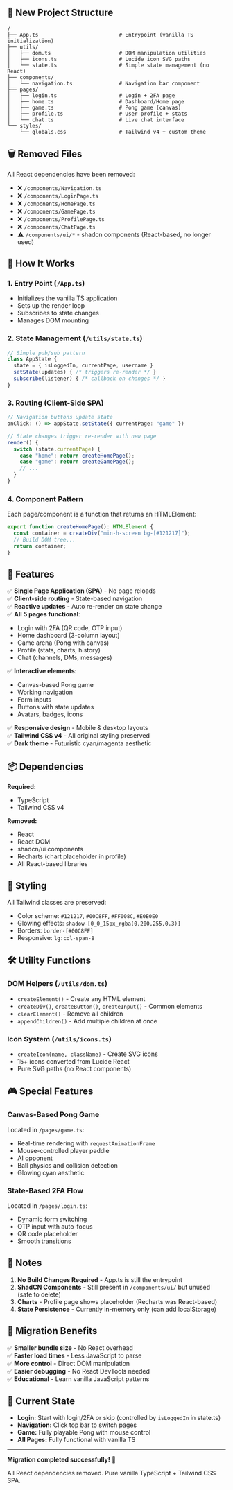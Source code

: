 ## 📁 New Project Structure

```
/
├── App.ts                          # Entrypoint (vanilla TS initialization)
├── utils/
│   ├── dom.ts                      # DOM manipulation utilities
│   ├── icons.ts                    # Lucide icon SVG paths
│   └── state.ts                    # Simple state management (no React)
├── components/
│   └── navigation.ts               # Navigation bar component
├── pages/
│   ├── login.ts                    # Login + 2FA page
│   ├── home.ts                     # Dashboard/Home page
│   ├── game.ts                     # Pong game (canvas)
│   ├── profile.ts                  # User profile + stats
│   └── chat.ts                     # Live chat interface
└── styles/
    └── globals.css                 # Tailwind v4 + custom theme
```

## 🗑️ Removed Files

All React dependencies have been removed:
- ❌ `/components/Navigation.ts`
- ❌ `/components/LoginPage.ts`
- ❌ `/components/HomePage.ts`
- ❌ `/components/GamePage.ts`
- ❌ `/components/ProfilePage.ts`
- ❌ `/components/ChatPage.ts`
- ⚠️ `/components/ui/*` - shadcn components (React-based, no longer used)

## 🎯 How It Works

### 1. Entry Point (`/App.ts`)
- Initializes the vanilla TS application
- Sets up the render loop
- Subscribes to state changes
- Manages DOM mounting

### 2. State Management (`/utils/state.ts`)
```typescript
// Simple pub/sub pattern
class AppState {
  state = { isLoggedIn, currentPage, username }
  setState(updates) { /* triggers re-render */ }
  subscribe(listener) { /* callback on changes */ }
}
```

### 3. Routing (Client-Side SPA)
```typescript
// Navigation buttons update state
onClick: () => appState.setState({ currentPage: "game" })

// State changes trigger re-render with new page
render() {
  switch (state.currentPage) {
    case "home": return createHomePage();
    case "game": return createGamePage();
    // ...
  }
}
```

### 4. Component Pattern
Each page/component is a function that returns an HTMLElement:
```typescript
export function createHomePage(): HTMLElement {
  const container = createDiv("min-h-screen bg-[#121217]");
  // Build DOM tree...
  return container;
}
```

## 🚀 Features

✅ **Single Page Application (SPA)** - No page reloads  
✅ **Client-side routing** - State-based navigation  
✅ **Reactive updates** - Auto re-render on state change  
✅ **All 5 pages functional**:
- Login with 2FA (QR code, OTP input)
- Home dashboard (3-column layout)
- Game arena (Pong with canvas)
- Profile (stats, charts, history)
- Chat (channels, DMs, messages)

✅ **Interactive elements**:
- Canvas-based Pong game
- Working navigation
- Form inputs
- Buttons with state updates
- Avatars, badges, icons

✅ **Responsive design** - Mobile & desktop layouts  
✅ **Tailwind CSS v4** - All original styling preserved  
✅ **Dark theme** - Futuristic cyan/magenta aesthetic  

## 📦 Dependencies

**Required:**
- TypeScript
- Tailwind CSS v4

**Removed:**
- React
- React DOM
- shadcn/ui components
- Recharts (chart placeholder in profile)
- All React-based libraries

## 🎨 Styling

All Tailwind classes are preserved:
- Color scheme: `#121217`, `#00C8FF`, `#FF008C`, `#E0E0E0`
- Glowing effects: `shadow-[0_0_15px_rgba(0,200,255,0.3)]`
- Borders: `border-[#00C8FF]`
- Responsive: `lg:col-span-8`

## 🛠️ Utility Functions

### DOM Helpers (`/utils/dom.ts`)
- `createElement()` - Create any HTML element
- `createDiv()`, `createButton()`, `createInput()` - Common elements
- `clearElement()` - Remove all children
- `appendChildren()` - Add multiple children at once

### Icon System (`/utils/icons.ts`)
- `createIcon(name, className)` - Create SVG icons
- 15+ icons converted from Lucide React
- Pure SVG paths (no React components)

## 🎮 Special Features

### Canvas-Based Pong Game
Located in `/pages/game.ts`:
- Real-time rendering with `requestAnimationFrame`
- Mouse-controlled player paddle
- AI opponent
- Ball physics and collision detection
- Glowing cyan aesthetic

### State-Based 2FA Flow
Located in `/pages/login.ts`:
- Dynamic form switching
- OTP input with auto-focus
- QR code placeholder
- Smooth transitions

## 📝 Notes

1. **No Build Changes Required** - App.ts is still the entrypoint
2. **ShadCN Components** - Still present in `/components/ui/` but unused (safe to delete)
3. **Charts** - Profile page shows placeholder (Recharts was React-based)
4. **State Persistence** - Currently in-memory only (can add localStorage)

## 🔄 Migration Benefits

✅ **Smaller bundle size** - No React overhead  
✅ **Faster load times** - Less JavaScript to parse  
✅ **More control** - Direct DOM manipulation  
✅ **Easier debugging** - No React DevTools needed  
✅ **Educational** - Learn vanilla JavaScript patterns  

## 🚦 Current State

- **Login:** Start with login/2FA or skip (controlled by `isLoggedIn` in state.ts)
- **Navigation:** Click top bar to switch pages
- **Game:** Fully playable Pong with mouse control
- **All Pages:** Fully functional with vanilla TS

---

**Migration completed successfully!** 🎉

All React dependencies removed. Pure vanilla TypeScript + Tailwind CSS SPA.
